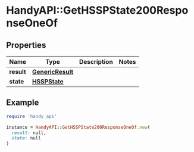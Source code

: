 # HandyAPI::GetHSSPState200ResponseOneOf

## Properties

| Name | Type | Description | Notes |
| ---- | ---- | ----------- | ----- |
| **result** | [**GenericResult**](GenericResult.md) |  |  |
| **state** | [**HSSPState**](HSSPState.md) |  |  |

## Example

```ruby
require 'handy_api'

instance = HandyAPI::GetHSSPState200ResponseOneOf.new(
  result: null,
  state: null
)
```

